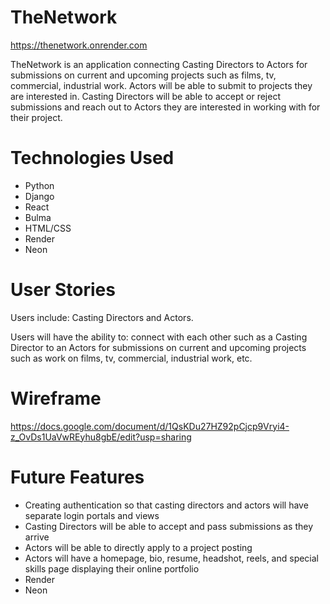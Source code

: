 # TheNetwork

https://thenetwork.onrender.com

TheNetwork is an application connecting Casting Directors to Actors for submissions on current and upcoming projects such as films, tv, commercial, industrial work. Actors will be able to submit to projects they are interested in. Casting Directors will be able to accept or reject submissions and reach out to Actors they are interested in working with for their project.

# Technologies Used

- Python
- Django
- React
- Bulma
- HTML/CSS
- Render
- Neon

# User Stories

Users include: Casting Directors and Actors.

Users will have the ability to:
connect with each other such as a Casting Director to an Actors for submissions on current and upcoming projects such as work on films, tv, commercial, industrial work, etc.

# Wireframe

https://docs.google.com/document/d/1QsKDu27HZ92pCjcp9Vryi4-z_OvDs1UaVwREyhu8gbE/edit?usp=sharing

# Future Features
- Creating authentication so that casting directors and actors will have separate login portals and views
- Casting Directors will be able to accept and pass submissions as they arrive
- Actors will be able to directly apply to a project posting
- Actors will have a homepage, bio, resume, headshot, reels, and special skills page displaying their online portfolio
- Render
- Neon
